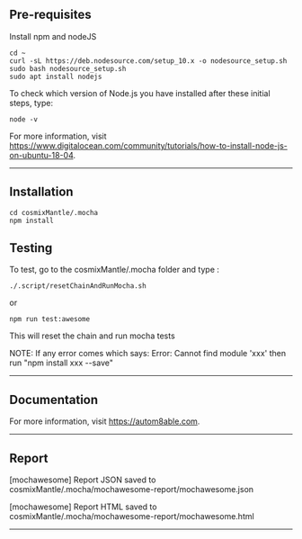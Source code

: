 ## Pre-requisites

Install npm and nodeJS

```
cd ~
curl -sL https://deb.nodesource.com/setup_10.x -o nodesource_setup.sh
sudo bash nodesource_setup.sh
sudo apt install nodejs
```

To check which version of Node.js you have installed after these initial steps, type:

```
node -v
```

For more information, visit https://www.digitalocean.com/community/tutorials/how-to-install-node-js-on-ubuntu-18-04.


* * *

## Installation

```
cd cosmixMantle/.mocha
npm install
```

## Testing

To test, go to the cosmixMantle/.mocha folder and type :

```
./.script/resetChainAndRunMocha.sh
```

or

```
npm run test:awesome
```

This will reset the chain and run mocha tests

NOTE: If any error comes which says: Error: Cannot find module 'xxx' then run "npm install xxx --save"

***

## Documentation

For more information, visit https://autom8able.com.

***

## Report

[mochawesome] Report JSON saved to cosmixMantle/.mocha/mochawesome-report/mochawesome.json

[mochawesome] Report HTML saved to cosmixMantle/.mocha/mochawesome-report/mochawesome.html


* * *